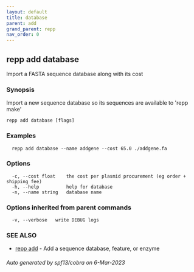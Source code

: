```yaml
---
layout: default
title: database
parent: add
grand_parent: repp
nav_order: 0
---
```

## repp add database

Import a FASTA sequence database along with its cost

### Synopsis


Import a new sequence database so its sequences are available to 'repp make'

```
repp add database [flags]
```

### Examples

```
  repp add database --name addgene --cost 65.0 ./addgene.fa
```

### Options

```
  -c, --cost float    the cost per plasmid procurement (eg order + shipping fee)
  -h, --help          help for database
  -n, --name string   database name
```

### Options inherited from parent commands

```
  -v, --verbose   write DEBUG logs
```

### SEE ALSO

* [repp add](repp_add)	 - Add a sequence database, feature, or enzyme

###### Auto generated by spf13/cobra on 6-Mar-2023
